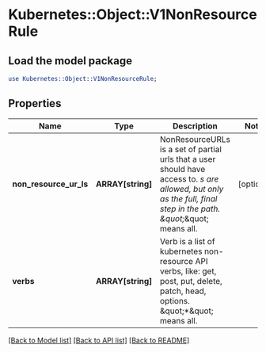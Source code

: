 # Kubernetes::Object::V1NonResourceRule

## Load the model package
```perl
use Kubernetes::Object::V1NonResourceRule;
```

## Properties
Name | Type | Description | Notes
------------ | ------------- | ------------- | -------------
**non_resource_ur_ls** | **ARRAY[string]** | NonResourceURLs is a set of partial urls that a user should have access to.  *s are allowed, but only as the full, final step in the path.  \&quot;*\&quot; means all. | [optional] 
**verbs** | **ARRAY[string]** | Verb is a list of kubernetes non-resource API verbs, like: get, post, put, delete, patch, head, options.  \&quot;*\&quot; means all. | 

[[Back to Model list]](../README.md#documentation-for-models) [[Back to API list]](../README.md#documentation-for-api-endpoints) [[Back to README]](../README.md)


